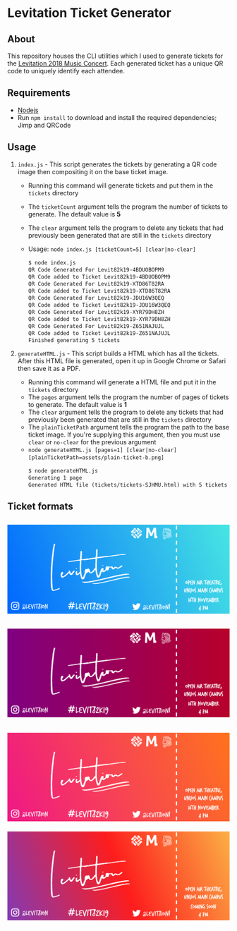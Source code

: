 # Levitation Ticket Generator

## About
This repository houses the CLI utilities which I used to generate tickets for the [Levitation 2018 Music Concert](https://levitationconcert.xyz). Each generated ticket has a unique QR code to uniquely identify each attendee.

## Requirements
* [Nodejs](https://nodejs.org/en/download/)
* Run `npm install` to download and install the required dependencies; Jimp and QRCode

## Usage
1. `index.js` - This script generates the tickets by generating a QR code image then compositing it on the base ticket image.
    - Running this command will generate tickets and put them in the `tickets` directory
    - The `ticketCount` argument tells the program the number of tickets to generate. The default value is **5**
    - The `clear` argument tells the program to delete any tickets that had previously been generated that are still in the `tickets` directory
    - Usage: `node index.js [ticketCount=5] [clear|no-clear] `
    
        ```
        $ node index.js
        QR Code Generated For Levit82k19-4BDUOBOPM9
        QR Code added to Ticket Levit82k19-4BDUOBOPM9
        QR Code Generated For Levit82k19-XTD86T82RA
        QR Code added to Ticket Levit82k19-XTD86T82RA
        QR Code Generated For Levit82k19-JDU16W3QEQ
        QR Code added to Ticket Levit82k19-JDU16W3QEQ
        QR Code Generated For Levit82k19-XYR79DH8ZH
        QR Code added to Ticket Levit82k19-XYR79DH8ZH
        QR Code Generated For Levit82k19-Z651NAJUJL
        QR Code added to Ticket Levit82k19-Z651NAJUJL
        Finished generating 5 tickets
        ```
    

2. `generateHTML.js` - This script builds a HTML which has all the tickets. After this HTML file is generated, open it up in Google Chrome or Safari then save it as a PDF.
    - Running this command will generate a HTML file and put it in the `tickets` directory
    - The `pages` argument tells the program the number of pages of tickets to generate. The default value is **1**
    - The `clear` argument tells the program to delete any tickets that had previously been generated that are still in the `tickets` directory
    - The `plainTicketPath` argument tells the program the path to the base ticket image. If you're supplying this argument, then you must use `clear` or `no-clear` for the previous argument
    - `node generateHTML.js [pages=1] [clear|no-clear] [plainTicketPath=assets/plain-ticket-b.png]`
        ```
        $ node generateHTML.js
        Generating 1 page
        Generated HTML file (tickets/tickets-SJHMU.html) with 5 tickets
        ```

## Ticket formats
![](./assets/plain-ticket-b.png)
---
![](./assets/plain-ticket.png)
---
![](./assets/plain-ticket-c.png)
---
![](./assets/plain-ticket-d.png)
